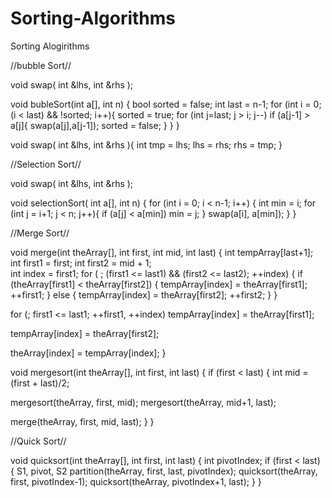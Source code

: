 # Sorting-Algorithms
Sorting Alogirithms

//bubble Sort//

void swap( int &lhs, int &rhs );

void bubleSort(int a[], int n) { bool sorted = false;
int last = n-1;
for (int i = 0; (i < last) && !sorted; i++){
sorted = true;
for (int j=last; j > i; j--) if (a[j-1] > a[j]{
swap(a[j],a[j-1]);
sorted = false; 
}
}
}

void swap( int &lhs, int &rhs ){ int tmp = lhs;
lhs = rhs; rhs = tmp;
}

//Selection Sort//

void swap( int &lhs, int &rhs );

void selectionSort( int a[], int n) { for (int i = 0; i < n-1; i++) {
int min = i;
for (int j = i+1; j < n; j++){ if (a[j] < a[min]) min = j;
}
swap(a[i], a[min]);
}
}

//Merge Sort//








void merge(int theArray[], int first, int mid, int last) { int tempArray[last+1]; 
int first1 = first;	
int first2 = mid + 1;		
int index = first1;  for ( ; (first1 <= last1) && (first2 <= last2); ++index) {
if (theArray[first1] < theArray[first2]) { tempArray[index] = theArray[first1];
++first1;
}
else {
tempArray[index] = theArray[first2];
++first2;
}
}



for (; first1 <= last1; ++first1, ++index) tempArray[index] = theArray[first1];


tempArray[index] = theArray[first2];



theArray[index] = tempArray[index];
}








void mergesort(int theArray[], int first, int last) {
if (first < last) {
int mid = (first + last)/2; 

 mergesort(theArray, first, mid); mergesort(theArray, mid+1, last);


 merge(theArray, first, mid, last);
}
}


//Quick Sort//


void quicksort(int theArray[], int first, int last) {
int pivotIndex;
if (first < last) {
 S1, pivot, S2 partition(theArray, first, last, pivotIndex);
 quicksort(theArray, first, pivotIndex-1); quicksort(theArray, pivotIndex+1, last);
}
}



